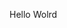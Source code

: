 Hello Wolrd























































































































































































































































































































































































































































































































































































































































































































































































































































































































































































































































































































































































































































































































































































































































































































































































































































































































































































































































































































































































































































































































































































































































































































































































































































